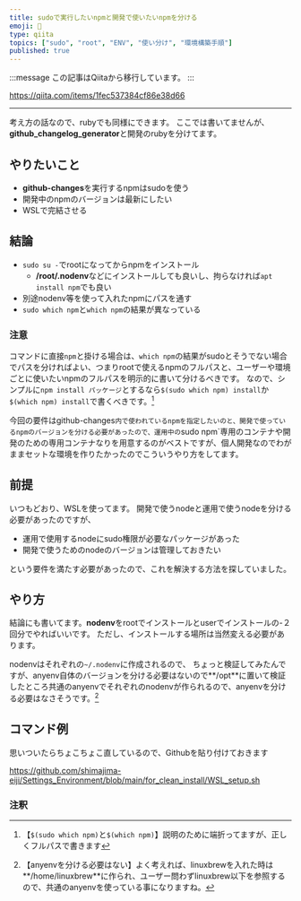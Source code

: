 ```yaml
---
title: sudoで実行したいnpmと開発で使いたいnpmを分ける
emoji: 📝
type: qiita
topics: ["sudo", "root", "ENV", "使い分け", "環境構築手順"]
published: true
---
```


:::message
この記事はQiitaから移行しています。
:::

https://qiita.com/items/1fec537384cf86e38d66

---

考え方の話なので、rubyでも同様にできます。
ここでは書いてませんが、**github_changelog_generator**と開発のrubyを分けてます。

## やりたいこと
- **github-changes**を実行するnpmはsudoを使う
- 開発中のnpmのバージョンは最新にしたい
- WSLで完結させる

## 結論
- `sudo su -`でrootになってからnpmをインストール
  - **/root/.nodenv**などにインストールしても良いし、拘らなければ`apt install npm`でも良い
- 別途nodenv等を使って入れたnpmにパスを通す
- `sudo which npm`と`which npm`の結果が異なっている

### 注意
コマンドに直接`npm`と掛ける場合は、`which npm`の結果がsudoとそうでない場合でパスを分ければよい、つまりrootで使えるnpmのフルパスと、ユーザーや環境ごとに使いたいnpmのフルパスを明示的に書いて分けるべきです。
なので、シンプルに`npm install パッケージ`とするなら`$(sudo which npm) install`か`$(which npm) install`で書くべきです。[^1]
[^1]: 【`$(sudo which npm)`と`$(which npm)`】説明のために端折ってますが、正しくフルパスで書きます

今回の要件はgithub-changes`内で使われているnpmを指定したいのと、開発で使っているnpmのバージョンを分ける必要があったので、運用中の`sudo npm`専用のコンテナや開発のための専用コンテナなりを用意するのがベストですが、個人開発なのでわがままセットな環境を作りたかったのでこういうやり方をしてます。

## 前提
いつもどおり、WSLを使ってます。
開発で使うnodeと運用で使うnodeを分ける必要があったのですが、

- 運用で使用するnodeにsudo権限が必要なパッケージがあった
- 開発で使うためのnodeのバージョンは管理しておきたい

という要件を満たす必要があったので、これを解決する方法を探していました。

## やり方
結論にも書いてます。**nodenv**をrootでインストールとuserでインストールの-２回分でやればいいです。
ただし、インストールする場所は当然変える必要があります。

nodenvはそれぞれの`~/.nodenv`に作成されるので、
ちょっと検証してみたんですが、anyenv自体のバージョンを分ける必要はないので**/opt**に置いて検証したところ共通のanyenvでそれぞれのnodenvが作られるので、anyenvを分ける必要はなさそうです。[^2]
[^2]: 【anyenvを分ける必要はない】よく考えれば、linuxbrewを入れた時は**/home/linuxbrew**に作られ、ユーザー問わずlinuxbrew以下を参照するので、共通のanyenvを使っている事になりますね。

## コマンド例
思いついたらちょこちょこ直しているので、Githubを貼り付けておきます

https://github.com/shimajima-eiji/Settings_Environment/blob/main/for_clean_install/WSL_setup.sh

### 注釈

